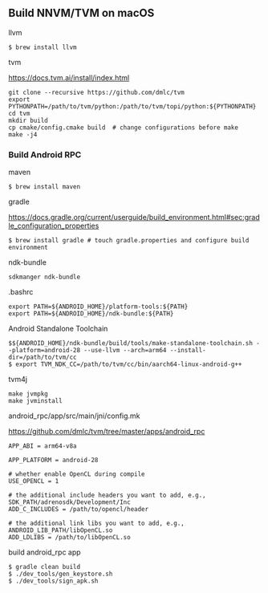 ## Build NNVM/TVM on macOS

llvm

```
$ brew install llvm
```

tvm

https://docs.tvm.ai/install/index.html

```
git clone --recursive https://github.com/dmlc/tvm
export PYTHONPATH=/path/to/tvm/python:/path/to/tvm/topi/python:${PYTHONPATH}
cd tvm
mkdir build
cp cmake/config.cmake build  # change configurations before make
make -j4
```

### Build Android RPC

maven

```
$ brew install maven
```

gradle

https://docs.gradle.org/current/userguide/build_environment.html#sec:gradle_configuration_properties

```
$ brew install gradle # touch gradle.properties and configure build environment
```

ndk-bundle

```
sdkmanger ndk-bundle
```

.bashrc

```
export PATH=${ANDROID_HOME}/platform-tools:${PATH}
export PATH=${ANDROID_HOME}/ndk-bundle:${PATH}
```

Android Standalone Toolchain

```
$${ANDROID_HOME}/ndk-bundle/build/tools/make-standalone-toolchain.sh --platform=android-28 --use-llvm --arch=arm64 --install-dir=/path/to/tvm/cc
$ export TVM_NDK_CC=/path/to/tvm/cc/bin/aarch64-linux-android-g++
```

tvm4j

```
make jvmpkg
make jvminstall
```

android_rpc/app/src/main/jni/config.mk

https://github.com/dmlc/tvm/tree/master/apps/android_rpc

```
APP_ABI = arm64-v8a

APP_PLATFORM = android-28

# whether enable OpenCL during compile
USE_OPENCL = 1

# the additional include headers you want to add, e.g., SDK_PATH/adrenosdk/Development/Inc
ADD_C_INCLUDES = /path/to/opencl/header

# the additional link libs you want to add, e.g., ANDROID_LIB_PATH/libOpenCL.so
ADD_LDLIBS = /path/to/libOpenCL.so
```

build android_rpc app

```
$ gradle clean build
$ ./dev_tools/gen_keystore.sh
$ ./dev_tools/sign_apk.sh
```
